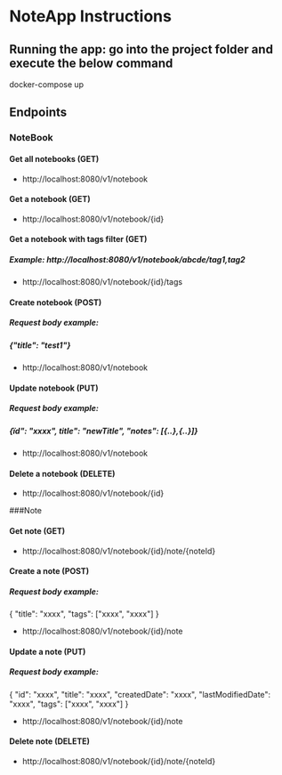 # NoteApp Instructions

## Running the app: go into the project folder and execute the below command
docker-compose up

## Endpoints

### NoteBook

#### Get all notebooks (GET)
* http://localhost:8080/v1/notebook

#### Get a notebook (GET)
* http://localhost:8080/v1/notebook/{id}

#### Get a notebook with tags filter (GET)
##### Example: http://localhost:8080/v1/notebook/abcde/tag1,tag2
* http://localhost:8080/v1/notebook/{id}/tags

#### Create notebook (POST)
##### Request body example:
##### {"title": "test1"}
* http://localhost:8080/v1/notebook

#### Update notebook (PUT)
##### Request body example:
##### {ïd": "xxxx", title": "newTitle", "notes": \[{..},{..}]}
* http://localhost:8080/v1/notebook

#### Delete a notebook (DELETE)
* http://localhost:8080/v1/notebook/{id}

###Note
#### Get note (GET)
* http://localhost:8080/v1/notebook/{id}/note/{noteId}

#### Create a note (POST)
##### Request body example:
##### 
{
"title": "xxxx",
"tags": ["xxxx",
        "xxxx"]
}
* http://localhost:8080/v1/notebook/{id}/note

#### Update a note (PUT)
##### Request body example:
##### 
{
"id": "xxxx",
"title": "xxxx",
"createdDate": "xxxx",
"lastModifiedDate": "xxxx",
"tags": ["xxxx",
"xxxx"]
}
* http://localhost:8080/v1/notebook/{id}/note


#### Delete note (DELETE)
* http://localhost:8080/v1/notebook/{id}/note/{noteId}

